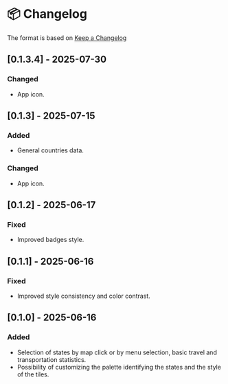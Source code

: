 # 📦 Changelog

The format is based on [Keep a Changelog](https://keepachangelog.com/)

## [0.1.3.4] - 2025-07-30

### Changed

- App icon.

## [0.1.3] - 2025-07-15

### Added

- General countries data.

### Changed

- App icon.

## [0.1.2] - 2025-06-17

### Fixed

- Improved badges style.

## [0.1.1] - 2025-06-16

### Fixed

- Improved style consistency and color contrast.

## [0.1.0] - 2025-06-16

### Added

- Selection of states by map click or by menu selection, basic travel and transportation statistics.
- Possibility of customizing the palette identifying the states and the style of the tiles.
